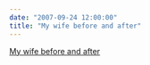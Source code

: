 ```yaml
---
date: "2007-09-24 12:00:00"
title: "My wife before and after"
---
```


[My wife before and after](/lemire/blog/2007/09-24-my-wife-before-and-after)

